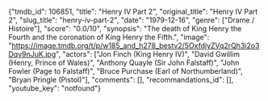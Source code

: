 {"tmdb_id": 106851, "title": "Henry IV Part 2", "original_title": "Henry IV Part 2", "slug_title": "henry-iv-part-2", "date": "1979-12-16", "genre": ["Drame / Histoire"], "score": "0.0/10", "synopsis": "The death of King Henry the Fourth and the coronation of King Henry the Fifth.", "image": "https://image.tmdb.org/t/p/w185_and_h278_bestv2/5OxfdjyZVq2rQh3i2o3Dqy9nJuK.jpg", "actors": ["Jon Finch (King Henry IV)", "David Gwillim (Henry, Prince of Wales)", "Anthony Quayle (Sir John Falstaff)", "John Fowler (Page to Falstaff)", "Bruce Purchase (Earl of Northumberland)", "Bryan Pringle (Pistol)"], "comments": [], "recommandations_id": [], "youtube_key": "notfound"}